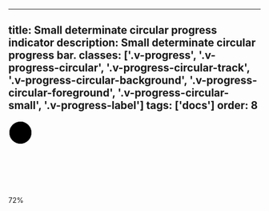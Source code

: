 <!--
 *              © 2025 Visa
 *
 * Licensed under the Apache License, Version 2.0 (the "License");
 * you may not use this file except in compliance with the License.
 * You may obtain a copy of the License at
 *
 *         http://www.apache.org/licenses/LICENSE-2.0
 *
 * Unless required by applicable law or agreed to in writing, software
 * distributed under the License is distributed on an "AS IS" BASIS,
 * WITHOUT WARRANTIES OR CONDITIONS OF ANY KIND, either express or implied.
 * See the License for the specific language governing permissions and
 * limitations under the License.
 *
 -->
---
title: Small determinate circular progress indicator
description: Small determinate circular progress bar. 
classes: ['.v-progress', '.v-progress-circular', '.v-progress-circular-track', '.v-progress-circular-background', '.v-progress-circular-foreground', '.v-progress-circular-small', '.v-progress-label']
tags: ['docs']
order: 8
---

<div aria-labelledby="progress-percentage-5" class="v-progress v-progress-circular v-progress-circular-small" role="progressbar">
  <svg class="v-progress-circular-track">
    <circle class="v-progress-circular-background" cx="24" cy="24" r="22">
    </circle>
    <circle class="v-progress-circular-bar" cx="24" cy="24" r="22" style="stroke-dasharray: 125.664, 125.664; stroke-dashoffset: 35.1858;">
    </circle>
  </svg>
  <div class="v-progress-label v-typography-body-2-bold" id="progress-percentage-5">
    72%
  </div>
</div>
